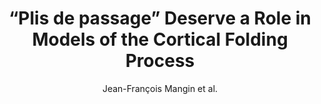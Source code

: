 ---
cat: gaia
subcat: architecture
bestof: false
author: Jean-François Mangin et al.
title: “Plis de passage” Deserve a Role in Models of the Cortical Folding Process
journal: Brain Topography
year: 2019
type: article
url: https -//doi.org/10.1007/s10548-019-00734-8
doi: 10.1007/s10548-019-00734-8
---